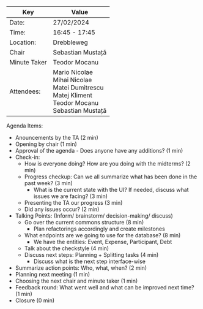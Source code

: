 | Key          | Value                                                                   |
| ------------ | ----------------------------------------------------------------------- |
| Date:        | 27/02/2024                                                              |
| Time:        | 16:45 - 17:45                                                           |
| Location:    | Drebbleweg                                                              |
| Chair        | Sebastian Mustață                                                       |
| Minute Taker | Teodor Mocanu                                                           |
| Attendees:   | Mario Nicolae <br/>Mihai Nicolae<br/>Matei Dumitrescu<br/>Matej Kliment<br/>Teodor Mocanu</br>Sebastian Mustață |

Agenda Items:
- Anouncements by the TA (2 min)
- Opening by chair (1 min)
- Approval of the agenda - Does anyone have any additions? (1 min)
- Check-in:
  - How is everyone doing? How are you doing with the midterms? (2 min)
  - Progress checkup: Can we all summarize what has been done in the past week? (3 min)
    - What is the current state with the UI? If needed, discuss what issues we are facing? (3 min)
  - Presenting the TA our progress (3 min)
  - Did any issues occur? (2 min)
- Talking Points: (Inform/ brainstorm/ decision-making/ discuss)
  - Go over the current commons structure (8 min) 
    - Plan refactorings accordingly and create milestones
  - What endpoints are we going to use for the database? (8 min)
    - We have the entities: Event, Expense, Participant, Debt
  - Talk about the checkstyle (4 min)
  - Discuss next steps: Planning + Splitting tasks (4 min)
    - Discuss what is the next step interface-wise
- Summarize action points: Who, what, when? (2 min)
- Planning next meeting (1 min)
- Choosing the next chair and minute taker (1 min)
- Feedback round: What went well and what can be improved next time? (1 min)
- Closure (0 min)
